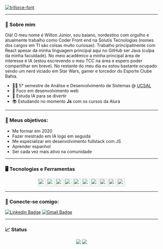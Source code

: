 <a href="https://fontmeme.com/fonts/triforce-font/"><img src="https://fontmeme.com/permalink/201229/a8755b074695d99bf0384c4ebe26f554.png" alt="triforce-font" border="0"></a>

---

### 📝 Sobre mim

Olá! O meu nome é Wilton Júnior, sou baiano, nordestino com orgulho e atualmente trabalho como Coder Front end na Solutis Tecnologias (nomes dos cargos em TI são coisas muito curiosas). Trabalho principalmente com React apesar da minha linguagem principal aqui no GitHub ser Java (culpa da minha faculdade). No meio acadêmico a minha principal área de interesse é IA (estou escrevendo o meu TCC na área e espero poder compartilhar em breve). No restante do meu dia eu estou bastante ocupado sendo um nerd viciado em Star Wars, gamer e torcedor do Esporte Clube Bahia.

- 👨‍🎓 5° semestre de Análise e Desenvolvimento de Sistemas @ [UCSAL](https://www.ucsal.br/)
- 💢 Foco em desenvolvimento web
- 🤖 Estuda IA para se divertir
- 📚 Estudando no momento **Js** com os cursos da Alura

---

### 🚀 Meus objetivos:

- Me formar em 2020
- Fazer mestrado em IA logo em seguida
- Me especializar em desenvolvimento fullstack com JS
- Aprender espanhol
- Ser cada vez mais ativo na comunidade

---

### 🖥 Tecnologias e Ferramentas

<p align="center">

<img src="https://img.shields.io/badge/javascript-%23F7DF1E.svg?&style=for-the-badge&logo=javascript&logoColor=black" height="25"/>
<img src="https://img.shields.io/badge/node.js%20-%2343853D.svg?&style=for-the-badge&logo=node.js&logoColor=white" height="25"/>
<img src="https://img.shields.io/badge/react%20-%2320232a.svg?&style=for-the-badge&logo=react&logoColor=%2361DAFB" height="25"/>
<img src="https://img.shields.io/badge/typescript%20-%23007ACC.svg?&style=for-the-badge&logo=typescript&logoColor=white" height="25"/>
<img src="https://img.shields.io/badge/-npm-CB3837?style=flat-square&logo=npm" height="25"/>
<img src="https://img.shields.io/badge/html5%20-%23E34F26.svg?&style=for-the-badge&logo=html5&logoColor=white" height="25"/>
<img src="https://img.shields.io/badge/css3%20-%231572B6.svg?&style=for-the-badge&logo=css3&logoColor=white" height="25"/>
<img src="https://img.shields.io/badge/docker%20-%230db7ed.svg?&style=for-the-badge&logo=docker&logoColor=white" height="25"/>
<img src="https://img.shields.io/badge/-GitHub-181717?style=flat-square&logo=github" height="25"/>
<img src="https://img.shields.io/badge/git%20-%23F05033.svg?&style=for-the-badge&logo=git&logoColor=white" height="25"/>

</p>

---

### 🤝 Conecte-se comigo:
[![Linkedin Badge](https://img.shields.io/badge/-LinkedIn-blue?style=flat-square&logo=Linkedin&logoColor=white&link=https://www.linkedin.com/in/wilton-oliveira-jr-39811b15b/)](https://www.linkedin.com/in/wilton-oliveira-jr-39811b15b/)
[![Gmail Badge](https://img.shields.io/badge/-Gmail-c14438?style=flat-square&logo=Gmail&logoColor=white&link=mailto:oliveirajrwilton@gmail.com)](mailto:oliveirajrwilton@gmail.com)

---
### 📈 Status
<p align="center">
  <img src="https://github-readme-stats.vercel.app/api?username=WiltonOliveira&theme=tokyonight&show_icons=true"></img>
  <img src = "https://github-readme-stats.vercel.app/api/top-langs/?username=WiltonOliveira&hide=css,html,php&theme=tokyonight">
</p>

